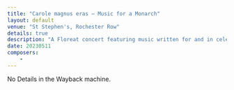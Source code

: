 ```yaml
---
title: "Carole magnus eras – Music for a Monarch"
layout: default
venue: "St Stephen's, Rochester Row"
details: true
description: "A Floreat concert featuring music written for and in celebration of monarchs throughout history."
date: 20230511
composers:
    - 
---
```


No Details in the Wayback machine.
